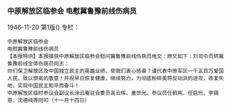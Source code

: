 ### 中原解放区临参会  电慰冀鲁豫前线伤病员

1946-11-20
第1版()
专栏：

    中原解放区临参会
    电慰冀鲁豫前线伤病员
    【本报特讯】本报接获中原解放区临参会慰问冀鲁豫前线伤病员电文：原文如下：刘司令员转冀鲁豫前线全体伤病员同志：
    你们保卫解放区及中国独立民主的英雄业绩，使我们衷心感奋？谨代表中原军区一千五百万爱国人民，致以崇高的敬意！并祝早日恢复健康，继续努力，为彻底粉碎美蒋反动派的进攻，收复失地，实现中国民主和平而奋斗！
    中原解放区临时参议会副议长涂云庵驻会委员高云晖、童世光、参议员任鹤宾、任启珩、李锡恩、沈德纯等同叩（十一月十四日）
